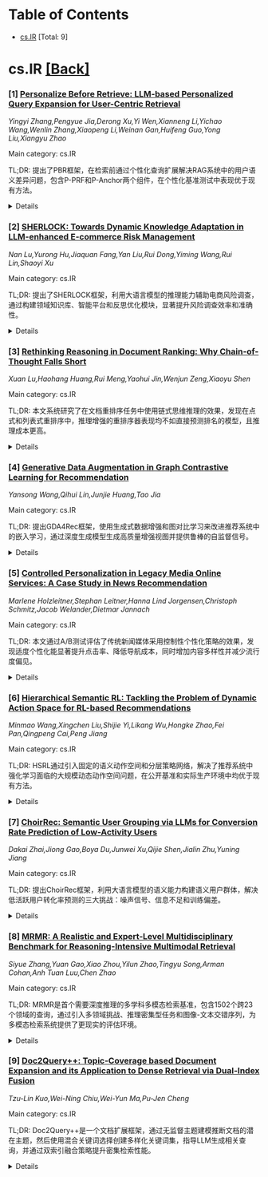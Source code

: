 <div id=toc></div>

# Table of Contents

- [cs.IR](#cs.IR) [Total: 9]


<div id='cs.IR'></div>

# cs.IR [[Back]](#toc)

### [1] [Personalize Before Retrieve: LLM-based Personalized Query Expansion for User-Centric Retrieval](https://arxiv.org/abs/2510.08935)
*Yingyi Zhang,Pengyue Jia,Derong Xu,Yi Wen,Xianneng Li,Yichao Wang,Wenlin Zhang,Xiaopeng Li,Weinan Gan,Huifeng Guo,Yong Liu,Xiangyu Zhao*

Main category: cs.IR

TL;DR: 提出了PBR框架，在检索前通过个性化查询扩展解决RAG系统中的用户语义差异问题，包含P-PRF和P-Anchor两个组件，在个性化基准测试中表现优于现有方法。


<details>
  <summary>Details</summary>
Motivation: 现有RAG系统的查询扩展方法采用统一策略，忽略了用户特定的表达风格、偏好和历史上下文，导致相同文本查询可能表达完全不同的意图，限制了系统在个性化环境中的泛化能力。

Method: 提出PBR框架，包含：1) P-PRF：利用用户历史生成风格对齐的伪反馈来模拟用户表达风格；2) P-Anchor：基于图的结构对齐方法捕捉用户语料库的语义结构。两者共同生成个性化的查询表示。

Result: 在两个个性化基准测试中，PBR始终优于强基线方法，在PersonaBench上相对于不同检索器获得了高达10%的性能提升。

Conclusion: 在检索前建模个性化对于缩小用户自适应RAG系统中的语义差距具有重要价值，PBR框架有效解决了用户表达多样性和语料库语义结构异质性两大核心挑战。

Abstract: Retrieval-Augmented Generation (RAG) critically depends on effective query
expansion to retrieve relevant information. However, existing expansion methods
adopt uniform strategies that overlook user-specific semantics, ignoring
individual expression styles, preferences, and historical context. In practice,
identical queries in text can express vastly different intentions across users.
This representational rigidity limits the ability of current RAG systems to
generalize effectively in personalized settings. Specifically, we identify two
core challenges for personalization: 1) user expression styles are inherently
diverse, making it difficult for standard expansions to preserve personalized
intent. 2) user corpora induce heterogeneous semantic structures-varying in
topical focus and lexical organization-which hinders the effective anchoring of
expanded queries within the user's corpora space. To address these challenges,
we propose Personalize Before Retrieve (PBR), a framework that incorporates
user-specific signals into query expansion prior to retrieval. PBR consists of
two components: P-PRF, which generates stylistically aligned pseudo feedback
using user history for simulating user expression style, and P-Anchor, which
performs graph-based structure alignment over user corpora to capture its
structure. Together, they produce personalized query representations tailored
for retrieval. Experiments on two personalized benchmarks show that PBR
consistently outperforms strong baselines, with up to 10% gains on PersonaBench
across retrievers. Our findings demonstrate the value of modeling
personalization before retrieval to close the semantic gap in user-adaptive RAG
systems. Our code is available at https://github.com/Zhang-Yingyi/PBR-code.

</details>


### [2] [SHERLOCK: Towards Dynamic Knowledge Adaptation in LLM-enhanced E-commerce Risk Management](https://arxiv.org/abs/2510.08948)
*Nan Lu,Yurong Hu,Jiaquan Fang,Yan Liu,Rui Dong,Yiming Wang,Rui Lin,Shaoyi Xu*

Main category: cs.IR

TL;DR: 提出了SHERLOCK框架，利用大语言模型的推理能力辅助电商风险调查，通过构建领域知识库、智能平台和反思优化模块，显著提升风险调查效率和准确性。


<details>
  <summary>Details</summary>
Motivation: 电商行业增长加剧了风险管理的挑战，大量案件分析给风险分析师带来沉重负担，且分析师个体差异阻碍了标准化工作流程的建立。

Method: 1) 从多模态数据提取风险管理知识构建领域知识库；2) 基于数据飞轮范式构建智能平台，整合日常操作、专家标注和模型评估；3) 引入反思优化模块与领域知识库协作，建立快速响应机制。

Result: 在京东真实交易数据集上的实验表明，该方法显著提高了LLM分析结果的事实对齐精度和风险定位精度，部署后大幅提升了风险经理的案件调查效率。

Conclusion: SHERLOCK框架有效解决了电商风险管理中的工作负担和标准化问题，通过LLM推理能力与领域知识结合，实现了高效的风险调查工作流程。

Abstract: The growth of the e-commerce industry has intensified the adversarial
dynamics between shadow economy actors and risk management teams. Companies
often conduct risk investigations into suspicious cases to identify emerging
fraud patterns, thereby enhancing both preemptive risk prevention and post-hoc
governance. However, the sheer volume of case analyses imposes a substantial
workload on risk management analysts, as each case requires the integration of
long-term expert experience and meticulous scrutiny across multiple risk
dimensions. Additionally, individual disparities among analysts hinder the
establishment of uniform and high-standard workflows. To address these
challenges, we propose the SHERLOCK framework, which leverages the reasoning
capabilities of large language models (LLMs) to assist analysts in risk
investigations. Our approach consists of three primary components: (1)
extracting risk management knowledge from multi-modal data and constructing a
domain knowledge base (KB), (2) building an intelligent platform guided by the
data flywheel paradigm that integrates daily operations, expert annotations,
and model evaluations, with iteratively fine-tuning for preference alignment,
and (3) introducing a Reflect & Refine (R&R) module that collaborates with the
domain KB to establish a rapid response mechanism for evolving risk patterns.
Experiments conducted on the real-world transaction dataset from JD.com
demonstrate that our method significantly improves the precision of both
factual alignment and risk localization within the LLM analysis results.
Deployment of the SHERLOCK-based LLM system on JD.com has substantially
enhanced the efficiency of case investigation workflows for risk managers.

</details>


### [3] [Rethinking Reasoning in Document Ranking: Why Chain-of-Thought Falls Short](https://arxiv.org/abs/2510.08985)
*Xuan Lu,Haohang Huang,Rui Meng,Yaohui Jin,Wenjun Zeng,Xiaoyu Shen*

Main category: cs.IR

TL;DR: 本文系统研究了在文档重排序任务中使用链式思维推理的效果，发现在点式和列表式重排序中，推理增强的重排序器表现均不如直接预测排名的模型，且推理成本更高。


<details>
  <summary>Details</summary>
Motivation: 尽管大型推理模型推动了在LLM重排序器中加入显式推理链的趋势，但推理在排序任务中的有效性尚未得到充分探索。本文旨在系统研究推理在重排序中的作用。

Method: 在点式和列表式设置下，通过监督微调和强化学习，使用多样化基准（包括推理密集型数据集BRIGHT和标准IR基准BEIR）进行系统研究。

Result: 推理增强的重排序器在所有设置下都表现不如直接预测排名的模型，存在三个核心局限：点式重排序中推理破坏校准并偏向正类；列表式重排序中推理提高域内拟合但增加方差且泛化能力差；直接微调的重排序器更稳定有效。

Conclusion: 显式推理对重排序并非普遍有益，未来研究方向包括点式重排序的校准感知评分和列表式重排序中简洁、有针对性的推理策略设计。

Abstract: Document reranking is a key component in information retrieval (IR), aimed at
refining initial retrieval results to improve ranking quality for downstream
tasks. Recent studies--motivated by large reasoning models (LRMs)--have begun
incorporating explicit chain-of-thought (CoT) reasoning into LLM-based
rerankers. However, the effectiveness of such reasoning for ranking tasks
remains underexplored. In this work, we present the first systematic study of
reasoning in reranking across both pointwise and listwise settings, under both
supervised fine-tuning and reinforcement learning. Using diverse benchmarks,
including reasoning-intensive datasets (BRIGHT) and standard IR benchmarks
(BEIR), we find that reasoning-augmented rerankers consistently underperform
their direct counterparts that predict rankings without CoT, despite
substantially higher inference costs. Our analysis reveals three core
limitations: (i) in pointwise rerankers, reasoning breaks calibration and
biases models toward the positive class, raising TPR but lowering TNR, which
inflates false positives and degrades ranking in negative-dominant pools; (ii)
in listwise rerankers, reasoning improves in-domain fit but increases variance
and fails to generalize out-of-domain, even when reinforcement learning
shortens rationales; and (iii) overall, directly fine-tuned rerankers remain
more stable, effective, and robust. These findings challenge the assumption
that explicit reasoning is universally beneficial for reranking. We conclude by
highlighting future directions, including calibration-aware scoring for
pointwise rerankers and the design of concise, targeted reasoning strategies to
mitigate overfitting and overthinking in listwise rerankers.

</details>


### [4] [Generative Data Augmentation in Graph Contrastive Learning for Recommendation](https://arxiv.org/abs/2510.09129)
*Yansong Wang,Qihui Lin,Junjie Huang,Tao Jia*

Main category: cs.IR

TL;DR: 提出GDA4Rec框架，使用生成式数据增强和图对比学习来改进推荐系统中的嵌入学习，通过深度生成模型生成高质量增强视图并提供鲁棒的自监督信号。


<details>
  <summary>Details</summary>
Motivation: 解决推荐系统中从稀疏用户-物品交互中学习有效嵌入的挑战，现有随机数据增强方法会改变原始语义信息，需要更高质量的增强视图。

Method: 使用噪声生成模块通过深度生成模型近似原始数据分布进行数据增强；提取物品互补矩阵表征物品间潜在相关性；采用融合推荐、数据增强和对比学习的联合目标函数。

Result: 在三个公共数据集上的广泛实验证明了模型的优越性。

Conclusion: GDA4Rec框架能够生成高质量增强视图，提供鲁棒自监督信号，学习更有效和信息丰富的嵌入表示。

Abstract: Recommendation systems have become indispensable in various online platforms,
from e-commerce to streaming services. A fundamental challenge in this domain
is learning effective embeddings from sparse user-item interactions. While
contrastive learning has recently emerged as a promising solution to this
issue, generating augmented views for contrastive learning through most
existing random data augmentation methods often leads to the alteration of
original semantic information. In this paper, we propose a novel framework,
GDA4Rec (Generative Data Augmentation in graph contrastive learning for
Recommendation) to generate high-quality augmented views and provide robust
self-supervised signals. Specifically, we employ a noise generation module that
leverages deep generative models to approximate the distribution of original
data for data augmentation. Additionally, GDA4Rec further extracts an item
complement matrix to characterize the latent correlations between items and
provide additional self-supervised signals. Lastly, a joint objective that
integrates recommendation, data augmentation and contrastive learning is used
to enforce the model to learn more effective and informative embeddings.
Extensive experiments are conducted on three public datasets to demonstrate the
superiority of the model. The code is available at:
https://github.com/MrYansong/GDA4Rec.

</details>


### [5] [Controlled Personalization in Legacy Media Online Services: A Case Study in News Recommendation](https://arxiv.org/abs/2510.09136)
*Marlene Holzleitner,Stephan Leitner,Hanna Lind Jorgensen,Christoph Schmitz,Jacob Welander,Dietmar Jannach*

Main category: cs.IR

TL;DR: 本文通过A/B测试评估了传统新闻媒体采用控制性个性化策略的效果，发现适度个性化能显著提升点击率、降低导航成本，同时增加内容多样性并减少流行度偏见。


<details>
  <summary>Details</summary>
Motivation: 传统新闻媒体在采用个性化推荐技术时面临平衡技术创新与编辑价值观的挑战，需要找到既能提升用户体验又能维护新闻专业标准的方法。

Method: 在挪威一家主要传统新闻机构的网站上进行了A/B测试，比较了编辑策划内容与算法推荐内容相结合的控制性个性化策略。

Result: 个性化内容显著提高了点击率，降低了用户导航成本，提升了内容发现效率，同时增加了内容多样性和目录覆盖率，减少了流行度偏见。

Conclusion: 控制性个性化策略能够成功协调用户需求与编辑目标，为传统媒体采用个性化技术同时维护新闻价值观提供了可行路径。

Abstract: Personalized news recommendations have become a standard feature of large
news aggregation services, optimizing user engagement through automated content
selection. In contrast, legacy news media often approach personalization
cautiously, striving to balance technological innovation with core editorial
values. As a result, online platforms of traditional news outlets typically
combine editorially curated content with algorithmically selected articles - a
strategy we term controlled personalization. In this industry paper, we
evaluate the effectiveness of controlled personalization through an A/B test
conducted on the website of a major Norwegian legacy news organization. Our
findings indicate that even a modest level of personalization yields
substantial benefits. Specifically, we observe that users exposed to
personalized content demonstrate higher click-through rates and reduced
navigation effort, suggesting improved discovery of relevant content. Moreover,
our analysis reveals that controlled personalization contributes to greater
content diversity and catalog coverage and in addition reduces popularity bias.
Overall, our results suggest that controlled personalization can successfully
align user needs with editorial goals, offering a viable path for legacy media
to adopt personalization technologies while upholding journalistic values.

</details>


### [6] [Hierarchical Semantic RL: Tackling the Problem of Dynamic Action Space for RL-based Recommendations](https://arxiv.org/abs/2510.09167)
*Minmao Wang,Xingchen Liu,Shijie Yi,Likang Wu,Hongke Zhao,Fei Pan,Qingpeng Cai,Peng Jiang*

Main category: cs.IR

TL;DR: HSRL通过引入固定的语义动作空间和分层策略网络，解决了推荐系统中强化学习面临的大规模动态动作空间问题，在公开基准和实际生产环境中均优于现有方法。


<details>
  <summary>Details</summary>
Motivation: 现有推荐系统大多优化短期参与度，而强化学习方法面临大规模动态动作空间的挑战，导致策略学习不稳定。

Method: 提出分层语义强化学习(HSRL)，使用语义ID表示物品构建固定语义动作空间，通过分层策略网络进行粗到细的决策，并采用多级评论家进行细粒度信用分配。

Result: 在公开基准和大型短视频广告平台数据集上均超越最先进基线方法，在线A/B测试7天内实现18.421%的转化率提升，成本仅增加1.251%。

Conclusion: HSRL为基于强化学习的推荐系统提供了一个可扩展的范式，有效解决了大规模动作空间带来的训练稳定性问题。

Abstract: Recommender Systems (RS) are fundamental to modern online services. While
most existing approaches optimize for short-term engagement, recent work has
begun to explore reinforcement learning (RL) to model long-term user value.
However, these efforts face significant challenges due to the vast, dynamic
action spaces inherent in recommendation, which hinder stable policy learning.
To resolve this bottleneck, we introduce Hierarchical Semantic RL (HSRL), which
reframes RL-based recommendation over a fixed Semantic Action Space (SAS). HSRL
encodes items as Semantic IDs (SIDs) for policy learning, and maps SIDs back to
their original items via a fixed, invertible lookup during execution. To align
decision-making with SID generation, the Hierarchical Policy Network (HPN)
operates in a coarse-to-fine manner, employing hierarchical residual state
modeling to refine each level's context from the previous level's residual,
thereby stabilizing training and reducing representation-decision mismatch. In
parallel, a Multi-level Critic (MLC) provides token-level value estimates,
enabling fine-grained credit assignment. Across public benchmarks and a
large-scale production dataset from a leading Chinese short-video advertising
platform, HSRL consistently surpasses state-of-the-art baselines. In online
deployment over a seven-day A/B testing, it delivers an 18.421% CVR lift with
only a 1.251% increase in cost, supporting HSRL as a scalable paradigm for
RL-based recommendation. Our code is released at
https://github.com/MinmaoWang/HSRL.

</details>


### [7] [ChoirRec: Semantic User Grouping via LLMs for Conversion Rate Prediction of Low-Activity Users](https://arxiv.org/abs/2510.09393)
*Dakai Zhai,Jiong Gao,Boya Du,Junwei Xu,Qijie Shen,Jialin Zhu,Yuning Jiang*

Main category: cs.IR

TL;DR: 提出ChoirRec框架，利用大语言模型的语义能力构建语义用户群体，解决低活跃用户转化率预测的三大挑战：噪声信号、信息不足和训练偏差。


<details>
  <summary>Details</summary>
Motivation: 解决大规模电商推荐系统中低活跃用户转化率预测的三个关键问题：依赖噪声行为信号、用户级信息不足、训练偏向高活跃用户。

Method: 采用双通道架构，包含三个模块：语义群体生成（使用LLM形成可靠用户集群）、群体感知分层表示（丰富稀疏用户嵌入）、群体感知多粒度模块（双通道架构和自适应融合机制）。

Result: 在淘宝平台上进行线下和线上实验，线下评估GAUC提升1.16%，线上A/B测试订单量增加7.24%。

Conclusion: ChoirRec框架通过语义用户群体构建和跨用户知识转移，显著提升了低活跃用户的转化率预测性能，具有重要的实际应用价值。

Abstract: Accurately predicting conversion rates (CVR) for low-activity users remains a
fundamental challenge in large-scale e-commerce recommender systems.Existing
approaches face three critical limitations: (i) reliance on noisy and
unreliable behavioral signals; (ii) insufficient user-level information due to
the lack of diverse interaction data; and (iii) a systemic training bias toward
high-activity users that overshadows the needs of low-activity users.To address
these challenges, we propose ChoirRec, a novel framework that leverages the
semantic capabilities of Large Language Models (LLMs) to construct semantic
user groups and enhance CVR prediction for low-activity users.With a
dual-channel architecture designed for robust cross-user knowledge transfer,
ChoirRec comprises three components: (i) a Semantic Group Generation module
that utilizes LLMs to form reliable, cross-activity user clusters, thereby
filtering out noisy signals; (ii) a Group-aware Hierarchical Representation
module that enriches sparse user embeddings with informative group-level priors
to mitigate data insufficiency; and (iii) a Group-aware Multi-granularity
Modual that employs a dual-channel architecture and adaptive fusion mechanism
to ensure effective learning and utilization of group knowledge. We conduct
extensive offline and online experiments on Taobao, a leading industrial-scale
e-commerce platform.ChoirRec improves GAUC by 1.16\% in offline evaluations,
while online A/B testing reveals a 7.24\% increase in order volume,
highlighting its substantial practical value in real-world applications.

</details>


### [8] [MRMR: A Realistic and Expert-Level Multidisciplinary Benchmark for Reasoning-Intensive Multimodal Retrieval](https://arxiv.org/abs/2510.09510)
*Siyue Zhang,Yuan Gao,Xiao Zhou,Yilun Zhao,Tingyu Song,Arman Cohan,Anh Tuan Luu,Chen Zhao*

Main category: cs.IR

TL;DR: MRMR是首个需要深度推理的多学科多模态检索基准，包含1502个跨23个领域的查询，通过引入多领域挑战、推理密集型任务和图像-文本交错序列，为多模态检索系统提供了更现实的评估环境。


<details>
  <summary>Details</summary>
Motivation: 现有检索基准在跨领域专业知识、深度推理能力和多模态交互方面存在局限，需要构建更现实、更具挑战性的多模态检索评估基准。

Method: 构建包含1502个查询的基准数据集，涵盖23个专业领域，引入矛盾检索新任务，采用图像-文本交错序列的查询和文档构建方式，评估4类14个前沿多模态检索模型。

Result: 文本嵌入模型Qwen3-Embedding结合LLM生成的图像描述表现最佳，最新多模态模型在专业领域查询中表现有竞争力，但在推理密集型任务上表现不足。

Conclusion: MRMR为推进多模态检索在更现实和具有挑战性的场景中发展铺平了道路，现有模型在推理密集型多模态检索方面仍有很大改进空间。

Abstract: We introduce MRMR, the first expert-level multidisciplinary multimodal
retrieval benchmark requiring intensive reasoning. MRMR contains 1,502 queries
spanning 23 domains, with positive documents carefully verified by human
experts. Compared to prior benchmarks, MRMR introduces three key advancements.
First, it challenges retrieval systems across diverse areas of expertise,
enabling fine-grained model comparison across domains. Second, queries are
reasoning-intensive, with images requiring deeper interpretation such as
diagnosing microscopic slides. We further introduce Contradiction Retrieval, a
novel task requiring models to identify conflicting concepts. Finally, queries
and documents are constructed as image-text interleaved sequences. Unlike
earlier benchmarks restricted to single images or unimodal documents, MRMR
offers a realistic setting with multi-image queries and mixed-modality corpus
documents. We conduct an extensive evaluation of 4 categories of multimodal
retrieval systems and 14 frontier models on MRMR. The text embedding model
Qwen3-Embedding with LLM-generated image captions achieves the highest
performance, highlighting substantial room for improving multimodal retrieval
models. Although latest multimodal models such as Ops-MM-Embedding perform
competitively on expert-domain queries, they fall short on reasoning-intensive
tasks. We believe that MRMR paves the way for advancing multimodal retrieval in
more realistic and challenging scenarios.

</details>


### [9] [Doc2Query++: Topic-Coverage based Document Expansion and its Application to Dense Retrieval via Dual-Index Fusion](https://arxiv.org/abs/2510.09557)
*Tzu-Lin Kuo,Wei-Ning Chiu,Wei-Yun Ma,Pu-Jen Cheng*

Main category: cs.IR

TL;DR: Doc2Query++是一个文档扩展框架，通过无监督主题建模推断文档的潜在主题，然后使用混合关键词选择创建多样化关键词集，指导LLM生成相关查询，并通过双索引融合策略提升密集检索性能。


<details>
  <summary>Details</summary>
Motivation: 解决文档扩展中存在的生成控制不足、跨域泛化能力差以及查询拼接对密集检索产生噪声等问题。

Method: 使用无监督主题建模推断文档潜在主题，通过混合关键词选择创建多样化关键词集指导LLM生成查询，并采用双索引融合策略分离文本和查询信号。

Result: 在多个数据集上显著优于现有基线方法，在MAP、nDCG@10和Recall@100等指标上取得显著提升，适用于稀疏和密集检索。

Conclusion: Doc2Query++通过结构化查询生成和双索引融合策略，有效解决了文档扩展中的关键挑战，在跨域场景下实现了优越的检索性能。

Abstract: Document expansion (DE) via query generation tackles vocabulary mismatch in
sparse retrieval, yet faces limitations: uncontrolled generation producing
hallucinated or redundant queries with low diversity; poor generalization from
in-domain training (e.g., MS MARCO) to out-of-domain data like BEIR; and noise
from concatenation harming dense retrieval. While Large Language Models (LLMs)
enable cross-domain query generation, basic prompting lacks control, and
taxonomy-based methods rely on domain-specific structures, limiting
applicability. To address these challenges, we introduce Doc2Query++, a DE
framework that structures query generation by first inferring a document's
latent topics via unsupervised topic modeling for cross-domain applicability,
then using hybrid keyword selection to create a diverse and relevant keyword
set per document. This guides LLM not only to leverage keywords, which ensure
comprehensive topic representation, but also to reduce redundancy through
diverse, relevant terms. To prevent noise from query appending in dense
retrieval, we propose Dual-Index Fusion strategy that isolates text and query
signals, boosting performance in dense settings. Extensive experiments show
Doc2Query++ significantly outperforms state-of-the-art baselines, achieving
substantial gains in MAP, nDCG@10 and Recall@100 across diverse datasets on
both sparse and dense retrieval.

</details>
